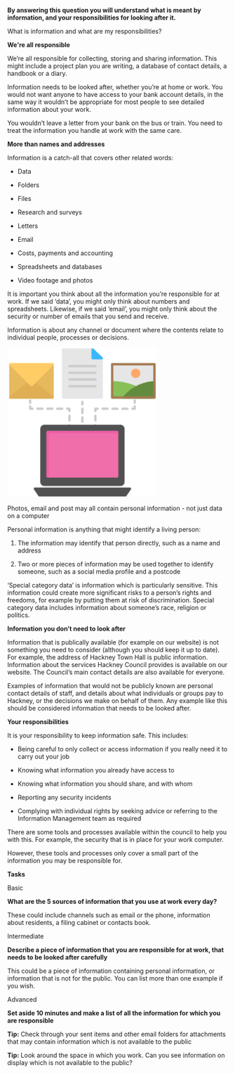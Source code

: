 **By answering this question you will understand what is meant by information, and your responsibilities for looking after it.**

What is information and what are my responsibilities?

**We're all responsible**

We’re all responsible for collecting, storing and sharing information. This might include a project plan you are writing, a database of contact details, a handbook or a diary.

Information needs to be looked after, whether you’re at home or work. You would not want anyone to have access to your bank account details, in the same way it wouldn’t be appropriate for most people to see detailed information about your work.

You wouldn’t leave a letter from your bank on the bus or train. You need to treat the information you handle at work with the same care.

**More than names and addresses**

Information is a catch-all that covers other related words:

-   Data

-   Folders

-   Files

-   Research and surveys

-   Letters

-   Email

-   Costs, payments and accounting

-   Spreadsheets and databases

-   Video footage and photos

It is important you think about all the information you’re responsible for at work. If we said ‘data’, you might only think about numbers and spreadsheets. Likewise, if we said ‘email’, you might only think about the security or number of emails that you send and receive.

Information is about any channel or document where the contents relate to individual people, processes or decisions.

<img src="../images/media/image1.png" alt="Graphic showing email, letters and images as part of computer data" style="width:3.55556in;height:3.55556in" />

Photos, email and post may all contain personal information - not just data on a computer

Personal information is anything that might identify a living person:

1.  The information may identify that person directly, such as a name and address

2.  Two or more pieces of information may be used together to identify someone, such as a social media profile and a postcode

‘Special category data’ is information which is particularly sensitive. This information could create more significant risks to a person’s rights and freedoms, for example by putting them at risk of discrimination. Special category data includes information about someone’s race, religion or politics.

**Information you don’t need to look after**

Information that is publically available (for example on our website) is not something you need to consider (although you should keep it up to date). For example, the address of Hackney Town Hall is public information. Information about the services Hackney Council provides is available on our website. The Council’s main contact details are also available for everyone.

Examples of information that would not be publicly known are personal contact details of staff, and details about what individuals or groups pay to Hackney, or the decisions we make on behalf of them. Any example like this should be considered information that needs to be looked after.

**Your responsibilities**

It is your responsibility to keep information safe. This includes:

-   Being careful to only collect or access information if you really need it to carry out your job

-   Knowing what information you already have access to

-   Knowing what information you should share, and with whom

-   Reporting any security incidents

-   Complying with individual rights by seeking advice or referring to the Information Management team as required

There are some tools and processes available within the council to help you with this. For example, the security that is in place for your work computer.

However, these tools and processes only cover a small part of the information you may be responsible for.

**Tasks**

Basic

**What are the 5 sources of information that you use at work every day?**

These could include channels such as email or the phone, information about residents, a filing cabinet or contacts book.

Intermediate

**Describe a piece of information that you are responsible for at work, that needs to be looked after carefully**

This could be a piece of information containing personal information, or information that is not for the public. You can list more than one example if you wish.

Advanced

**Set aside 10 minutes and make a list of all the information for which you are responsible**

**Tip:** Check through your sent items and other email folders for attachments that may contain information which is not available to the public

**Tip:** Look around the space in which you work. Can you see information on display which is not available to the public?
